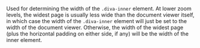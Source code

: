 Used for determining the width of the `.diva-inner` element. At lower zoom
levels, the widest page is usually less wide than the document viewer itself,
in which case the width of the `.diva-inner` element will just be set to the
width of the document viewer. Otherwise, the width of the widest page (plus the
horizontal padding on either side, if any) will be the width of the inner
element.
